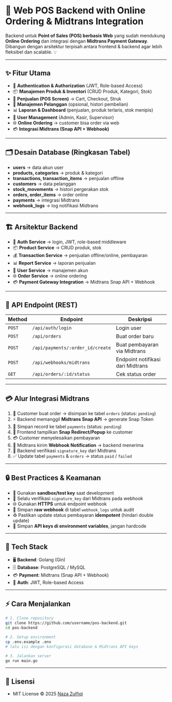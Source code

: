 # 🚀 Web POS Backend with Online Ordering & Midtrans Integration

Backend untuk **Point of Sales (POS) berbasis Web** yang sudah mendukung **Online Ordering** dan integrasi dengan **Midtrans Payment Gateway**.  
Dibangun dengan arsitektur terpisah antara frontend & backend agar lebih fleksibel dan scalable. 💡

---

## ✨ Fitur Utama
- 🔐 **Authentication & Authorization** (JWT, Role-based Access)
- 📦 **Manajemen Produk & Inventori** (CRUD Produk, Kategori, Stok)
- 🛒 **Penjualan (POS Screen)** → Cart, Checkout, Struk
- 👥 **Manajemen Pelanggan** (opsional, histori pembelian)
- 📊 **Laporan & Dashboard** (penjualan, produk terlaris, stok menipis)
- 👤 **User Management** (Admin, Kasir, Supervisor)
- 🌐 **Online Ordering** → customer bisa order via web
- 💳 **Integrasi Midtrans (Snap API + Webhook)**

---

## 🗂️ Desain Database (Ringkasan Tabel)
- **users** → data akun user
- **products, categories** → produk & kategori
- **transactions, transaction_items** → penjualan offline
- **customers** → data pelanggan
- **stock_movements** → histori pergerakan stok
- **orders, order_items** → order online
- **payments** → integrasi Midtrans
- **webhook_logs** → log notifikasi Midtrans

---

## 🏗️ Arsitektur Backend
- 🔑 **Auth Service** → login, JWT, role-based middleware  
- 📦 **Product Service** → CRUD produk, stok  
- 💰 **Transaction Service** → penjualan offline/online, pembayaran  
- 📊 **Report Service** → laporan penjualan  
- 👥 **User Service** → manajemen akun  
- 🌐 **Order Service** → online ordering  
- 💳 **Payment Gateway Integration** → Midtrans Snap API + Webhook  

---

## 🔌 API Endpoint (REST)
| Method | Endpoint | Deskripsi |
|--------|----------|-----------|
| `POST` | `/api/auth/login` | Login user |
| `POST` | `/api/orders` | Buat order baru |
| `POST` | `/api/payments/:order_id/create` | Buat pembayaran via Midtrans |
| `POST` | `/api/webhooks/midtrans` | Endpoint notifikasi dari Midtrans |
| `GET`  | `/api/orders/:id/status` | Cek status order |

---

## 💳 Alur Integrasi Midtrans
1. 🛒 Customer buat order → disimpan ke tabel `orders` (status: `pending`)  
2. ⚡ Backend memanggil **Midtrans Snap API** → generate Snap Token  
3. 💾 Simpan record ke tabel `payments` (status: `pending`)  
4. 🎨 Frontend tampilkan **Snap Redirect/Popup** ke customer  
5. 💳 Customer menyelesaikan pembayaran  
6. 📩 Midtrans kirim **Webhook Notification** → backend menerima  
7. 🔐 Backend verifikasi `signature_key` dari Midtrans  
8. ✅ Update tabel `payments` & `orders` → status `paid` / `failed`  

---

## 🔒 Best Practices & Keamanan
- 🧪 Gunakan **sandbox/test key** saat development  
- 🔐 Selalu verifikasi `signature_key` dari Midtrans pada webhook  
- 🌐 Gunakan **HTTPS** untuk endpoint webhook  
- 📝 Simpan **raw webhook** di tabel `webhook_logs` untuk audit  
- ♻️ Pastikan update status pembayaran **idempotent** (hindari double update)  
- 🔑 Simpan **API keys di environment variables**, jangan hardcode  

---

## 📌 Tech Stack

- 🖥️ **Backend**: Golang (Gin)
- 🗄️ **Database**: PostgreSQL / MySQL
- 💳 **Payment**: Midtrans (Snap API + Webhook)
- 🔑 **Auth**: JWT, Role-based Access

---

## ⚡ Cara Menjalankan
```bash
# 1. Clone repository
git clone https://github.com/username/pos-backend.git
cd pos-backend

# 2. Setup environment
cp .env.example .env
# lalu isi dengan konfigurasi database & Midtrans API keys

# 3. Jalankan server
go run main.go
```

---

## 📜 Lisensi

- MIT License © 2025 [Naza Zulfiqi](https://www.nazazulfiqi.me/)